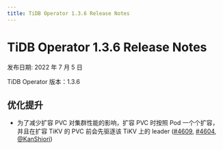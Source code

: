 ```yaml
---
title: TiDB Operator 1.3.6 Release Notes
---
```


# TiDB Operator 1.3.6 Release Notes

发布日期: 2022 年 7 月 5 日

TiDB Operator 版本：1.3.6

## 优化提升

- 为了减少扩容 PVC 对集群性能的影响，扩容 PVC 时按照 Pod 一个个扩容，并且在扩容 TiKV 的 PVC 前会先驱逐该 TiKV 上的 leader ([#4609](https://github.com/pingcap/tidb-operator/pull/4609), [#4604](https://github.com/pingcap/tidb-operator/pull/4604), [@KanShiori](https://github.com/KanShiori))

